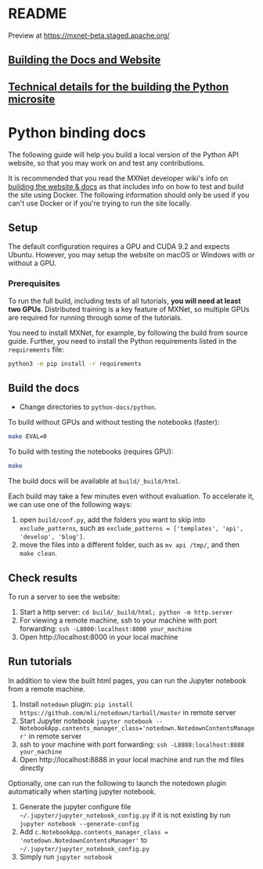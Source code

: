 <!--- Licensed to the Apache Software Foundation (ASF) under one -->
<!--- or more contributor license agreements.  See the NOTICE file -->
<!--- distributed with this work for additional information -->
<!--- regarding copyright ownership.  The ASF licenses this file -->
<!--- to you under the Apache License, Version 2.0 (the -->
<!--- "License"); you may not use this file except in compliance -->
<!--- with the License.  You may obtain a copy of the License at -->

<!---   http://www.apache.org/licenses/LICENSE-2.0 -->

<!--- Unless required by applicable law or agreed to in writing, -->
<!--- software distributed under the License is distributed on an -->
<!--- "AS IS" BASIS, WITHOUT WARRANTIES OR CONDITIONS OF ANY -->
<!--- KIND, either express or implied.  See the License for the -->
<!--- specific language governing permissions and limitations -->
<!--- under the License. -->

# README

Preview at https://mxnet-beta.staged.apache.org/

## [Building the Docs and Website](https://cwiki.apache.org/confluence/display/MXNET/Building+the+New+Website)

## [Technical details for the building the Python microsite](python/README.md)

# Python binding docs

The following guide will help you build a local version of the Python API website,
so that you may work on and test any contributions.

It is recommended that you read the MXNet developer wiki's info on [building the website & docs](https://cwiki.apache.org/confluence/display/MXNET/Building+the+New+Website) as that includes info on how to test and build the site using Docker. The following information should only be used if you can't use Docker or if you're trying to run the site locally.

## Setup

The default configuration requires a GPU and CUDA 9.2 and expects Ubuntu.
However, you may setup the website on macOS or Windows with or without a GPU.

### Prerequisites

To run the full build, including tests of all tutorials, **you will need at
least two GPUs**. Distributed training is a key feature of MXNet, so multiple
GPUs are required for running through some of the tutorials.

You need to install MXNet, for example, by following the build from source
guide. Further, you need to install the Python requirements listed in the
`requirements` file: 

```bash
python3 -m pip install -r requirements
```

## Build the docs

* Change directories to `python-docs/python`.

To build without GPUs and without testing the notebooks (faster):

```bash
make EVAL=0
```

To build with testing the notebooks (requires GPU):

```bash
make
```

The build docs will be available at `build/_build/html`.

Each build may take a few minutes even without evaluation. To accelerate it, we can use one of the following ways:

1. open `build/conf.py`, add the folders you want to skip into `exclude_patterns`, such as `exclude_patterns = ['templates', 'api', 'develop', 'blog']`.
2. move the files into a different folder, such as `mv api /tmp/`, and then `make clean`.

## Check results

To run a server to see the website:

1. Start a http server: `cd build/_build/html; python -m http.server`
2. For viewing a remote machine, ssh to your machine with port forwarding: `ssh -L8000:localhost:8000 your_machine`
3. Open http://localhost:8000 in your local machine

## Run tutorials

In addition to view the built html pages, you can run the Jupyter notebook from a remote machine.
1. Install `notedown` plugin: `pip install https://github.com/mli/notedown/tarball/master` in remote server
2. Start Jupyter notebook `jupyter notebook --NotebookApp.contents_manager_class='notedown.NotedownContentsManager'` in remote server
3. ssh to your machine with port forwarding: `ssh -L8888:localhost:8888 your_machine`
4. Open http://localhost:8888 in your local machine and run the md files directly

Optionally, one can run the following to launch the notedown plugin automatically when starting jupyter notebook.
1. Generate the jupyter configure file `~/.jupyter/jupyter_notebook_config.py` if it
is not existing by run `jupyter notebook --generate-config`
2. Add `c.NotebookApp.contents_manager_class = 'notedown.NotedownContentsManager'` to `~/.jupyter/jupyter_notebook_config.py`
3. Simply run `jupyter notebook`
